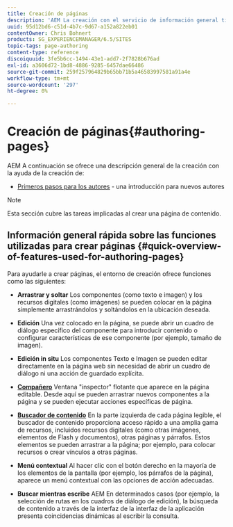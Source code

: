 ```yaml
---
title: Creación de páginas
description: 'AEM La creación con el servicio de información general tiene dos aspectos (1) Primeros pasos para los autores: una introducción para los nuevos autores y (2) Guía rápida para la creación de páginas: una guía rápida (de alto nivel) para las acciones principales.'
uuid: 95d12bd6-c51d-4b7c-9d67-a152a822eb01
contentOwner: Chris Bohnert
products: SG_EXPERIENCEMANAGER/6.5/SITES
topic-tags: page-authoring
content-type: reference
discoiquuid: 3fe5b6cc-1494-43e1-add7-2f7828b676ad
exl-id: a3606d72-1bd8-4886-9285-6457dae66486
source-git-commit: 259f257964829b65bb71b5a46583997581a91a4e
workflow-type: tm+mt
source-wordcount: '297'
ht-degree: 0%

---
```


# Creación de páginas{#authoring-pages}

AEM A continuación se ofrece una descripción general de la creación con la ayuda de la creación de:

* [Primeros pasos para los autores](/help/sites-classic-ui-authoring/classic-page-author-first-steps.md) - una introducción para nuevos autores

>[!NOTE]
>
>Esta sección cubre las tareas implicadas al crear una página de contenido. <!-- There are many additional features closely related to page authoring, these are covered under [Site and Page Features](/sites-classic-ui-authoring/classic-feature.md). -->

## Información general rápida sobre las funciones utilizadas para crear páginas {#quick-overview-of-features-used-for-authoring-pages}

Para ayudarle a crear páginas, el entorno de creación ofrece funciones como las siguientes:

* **Arrastrar y soltar**
Los componentes (como texto e imagen) y los recursos digitales (como imágenes) se pueden colocar en la página simplemente arrastrándolos y soltándolos en la ubicación deseada.

* **Edición**
Una vez colocado en la página, se puede abrir un cuadro de diálogo específico del componente para introducir contenido o configurar características de ese componente (por ejemplo, tamaño de imagen).

* **Edición in situ**
Los componentes Texto e Imagen se pueden editar directamente en la página web sin necesidad de abrir un cuadro de diálogo ni una acción de guardado explícita.

* **[Compañero](/help/sites-classic-ui-authoring/classic-page-author-env-tools.md#sidekickclassicui)**
Ventana &quot;inspector&quot; flotante que aparece en la página editable. Desde aquí se pueden arrastrar nuevos componentes a la página y se pueden ejecutar acciones específicas de página.

* **[Buscador de contenido](/help/sites-classic-ui-authoring/classic-page-author-env-tools.md#thecontentfinderclassicui)**
En la parte izquierda de cada página legible, el buscador de contenido proporciona acceso rápido a una amplia gama de recursos, incluidos recursos digitales (como otras imágenes, elementos de Flash y documentos), otras páginas y párrafos. Estos elementos se pueden arrastrar a la página; por ejemplo, para colocar recursos o crear vínculos a otras páginas.

* **Menú contextual**
Al hacer clic con el botón derecho en la mayoría de los elementos de la pantalla (por ejemplo, los párrafos de la página), aparece un menú contextual con las opciones de acción adecuadas.

* **Buscar mientras escribe**
AEM En determinados casos (por ejemplo, la selección de rutas en los cuadros de diálogo de edición), la búsqueda de contenido a través de la interfaz de la interfaz de la aplicación presenta coincidencias dinámicas al escribir la consulta.
